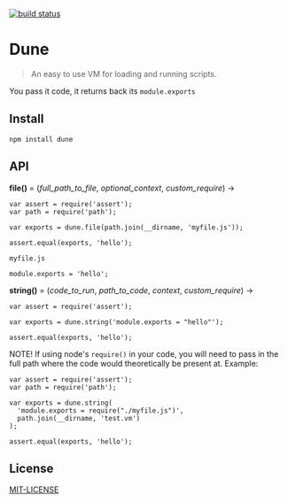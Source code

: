 [![build status](https://secure.travis-ci.org/goatslacker/dune.png)](http://travis-ci.org/goatslacker/dune)
# Dune

> An easy to use VM for loading and running scripts.

You pass it code, it returns back its `module.exports`

## Install

    npm install dune

## API

**file()** = (*full_path_to_file*, *optional_context*, *custom_require*) ->

    var assert = require('assert');
    var path = require('path');

    var exports = dune.file(path.join(__dirname, 'myfile.js'));

    assert.equal(exports, 'hello');

`myfile.js`

    module.exports = 'hello';


**string()** = (*code_to_run*, *path_to_code*, *context*, *custom_require*) ->

    var assert = require('assert');

    var exports = dune.string('module.exports = "hello"');

    assert.equal(exports, 'hello');

NOTE! If using node's `require()` in your code, you will need to pass in the full path
where the code would theoretically be present at. Example:

    var assert = require('assert');
    var path = require('path');

    var exports = dune.string(
      'module.exports = require("./myfile.js")',
      path.join(__dirname, 'test.vm')
    );

    assert.equal(exports, 'hello');

## License

[MIT-LICENSE](http://josh.mit-license.org)
